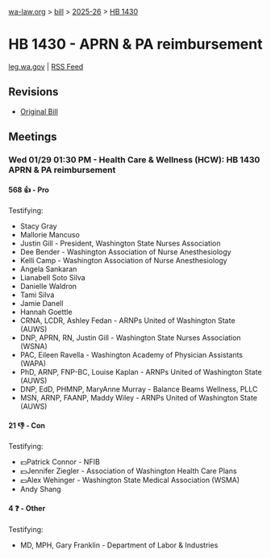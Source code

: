 [wa-law.org](/) > [bill](/bill/) > [2025-26](/bill/2025-26/) > [HB 1430](/bill/2025-26/hb/1430/)

# HB 1430 - APRN & PA reimbursement
[leg.wa.gov](https://app.leg.wa.gov/billsummary?BillNumber=1430&Year=2025&Initiative=false) | [RSS Feed](./rss.xml)

## Revisions
* [Original Bill](1/)

## Meetings
### Wed 01/29 01:30 PM - Health Care & Wellness (HCW): HB 1430 APRN & PA reimbursement
#### 568 👍 - Pro
Testifying:
* Stacy Gray
* Mallorie Mancuso
* Justin Gill - President, Washington State Nurses Association
* Dee Bender - Washington Association of Nurse Anesthesiology
* Kelli Camp - Washington Association of Nurse Anesthesiology
* Angela Sankaran
* Lianabell Soto Silva
* Danielle Waldron
* Tami Silva
* Jamie Danell
* Hannah Goettle
* CRNA, LCDR, Ashley Fedan - ARNPs United of Washington State (AUWS)
* DNP, APRN, RN, Justin Gill - Washington State Nurses Association (WSNA)
* PAC, Eileen Ravella - Washington Academy of Physician Assistants (WAPA)
* PhD, ARNP, FNP-BC, Louise Kaplan - ARNPs United of Washington State (AUWS)
* DNP, EdD, PHMNP, MaryAnne Murray - Balance Beams Wellness, PLLC
* MSN, ARNP, FAANP, Maddy Wiley - ARNPs United of Washington State (AUWS)

#### 21 👎 - Con
Testifying:
* 💵Patrick Connor - NFIB
* 💵Jennifer Ziegler - Association of Washington Health Care Plans
* 💵Alex Wehinger - Washington State Medical Association (WSMA)
* Andy Shang

#### 4 ❓ - Other
Testifying:
* MD, MPH, Gary Franklin - Department of Labor & Industries
